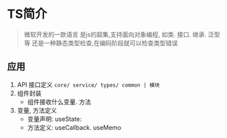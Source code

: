 # TS简介
> 微软开发的一款语言
> 是js的超集,支持面向对象编程, 如类. 接口. 继承. 泛型等
> 还是一种静态类型检查,在编码阶段就可以检查类型错误

## 应用
1. API 接口定义 `core/ service/ types/ common | 模块`
2. 组件封装
   - 组件接收什么变量. 方法
3. 变量, 方法定义
    - 变量声明: useState: 
    - 方法定义: useCallback. useMemo